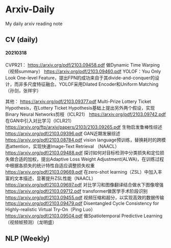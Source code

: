 # Arxiv-Daily
My daily arxiv reading note


## CV (daily)
#### 20210318
CVPR21：
https://arxiv.org/pdf/2103.09458.pdf 做Dynamic Time Warping（视频summary）
https://arxiv.org/pdf/2103.09460.pdf YOLOF：You Only Look One-level Feature，提出FPN的成功来自于其divide-and-conquer的设计，而非多尺度特征融合。YOLOF采用Dilated Encoder和Uniform Matching（孙剑，张祥宇）

其他：
https://arxiv.org/pdf/2103.09377.pdf Multi-Prize Lottery Ticket Hypothesis，在Lottery Ticket Hypothesis基础上提出另外两个假设，实现Binary Neural Networks剪枝（ICLR21）
https://arxiv.org/pdf/2103.09742.pdf 在GAN中引入对比学习（ICLR21）
https://arxiv.org/ftp/arxiv/papers/2103/2103.09265.pdf 生物启发鲁棒性综述
https://arxiv.org/pdf/2103.09396.pdf GAN近期发展综述
https://arxiv.org/pdf/2103.08784.pdf vision language预训练，替换耗时的跨模态attention，实现快速Image-Text Retrieval （NAACL）
https://arxiv.org/pdf/2103.09488.pdf 探讨如何对目标检测中分类损失和定位损失做合适的加权，提出Adaptive Loss Weight Adjustment(ALWA)，在训练过程中根据各损失的统计特性自适应调整损失权重
https://arxiv.org/pdf/2103.09669.pdf 在zero-shot learning（ZSL）中加入丰富的文本描述，显著提升ZSL性能（NAACL）
https://arxiv.org/pdf/2103.09697.pdf 对比学习和图像翻译结合做水下图像增强
https://arxiv.org/pdf/2103.09712.pdf transformer做医学手术阶段识别
https://arxiv.org/pdf/2103.09455.pdf 视频压缩和超分，以实现高效的数据传输
https://arxiv.org/pdf/2103.09479.pdf Disentangled Cycle Consistency for Highly-realistic Virtual Try-On（Ping Luo）
https://arxiv.org/pdf/2103.09504.pdf 做Spatiotemporal Predictive Learning（视频帧预测）（龙明盛）

## NLP (Weekly)
